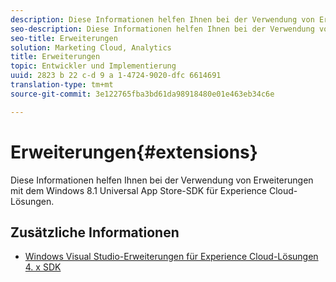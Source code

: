 ```yaml
---
description: Diese Informationen helfen Ihnen bei der Verwendung von Erweiterungen mit dem Windows 8.1 Universal App Store-SDK für Experience Cloud-Lösungen.
seo-description: Diese Informationen helfen Ihnen bei der Verwendung von Erweiterungen mit dem Windows 8.1 Universal App Store-SDK für Experience Cloud-Lösungen.
seo-title: Erweiterungen
solution: Marketing Cloud, Analytics
title: Erweiterungen
topic: Entwickler und Implementierung
uuid: 2823 b 22 c-d 9 a 1-4724-9020-dfc 6614691
translation-type: tm+mt
source-git-commit: 3e122765fba3bd61da98918480e01e463eb34c6e

---
```



# Erweiterungen{#extensions}

Diese Informationen helfen Ihnen bei der Verwendung von Erweiterungen mit dem Windows 8.1 Universal App Store-SDK für Experience Cloud-Lösungen.

## Zusätzliche Informationen

+ [Windows Visual Studio-Erweiterungen für Experience Cloud-Lösungen 4. x SDK](/help/windows-appstore/extensions/win-vse-4x.md)

